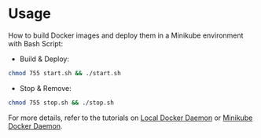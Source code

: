 # Usage

How to build Docker images and deploy them in a Minikube environment with Bash Script:

* Build & Deploy: 
```bash
chmod 755 start.sh && ./start.sh
```

* Stop & Remove:
```bash
chmod 755 stop.sh && ./stop.sh
```

For more details, refer to the tutorials on [Local Docker Daemon](https://github.com/LamSut/Play-with-Containers/blob/main/6.vue-caddy/tutorial-local.md) or [Minikube Docker Daemon](https://github.com/LamSut/Play-with-Containers/blob/main/6.vue-caddy/tutorial-minikube.md).
